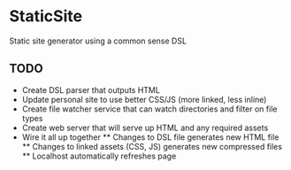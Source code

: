 # StaticSite

Static site generator using a common sense DSL

## TODO

* Create DSL parser that outputs HTML
* Update personal site to use better CSS/JS (more linked, less inline)
* Create file watcher service that can watch directories and filter on file types
* Create web server that will serve up HTML and any required assets
* Wire it all up together
** Changes to DSL file generates new HTML file
** Changes to linked assets (CSS, JS) generates new compressed files
** Localhost automatically refreshes page

